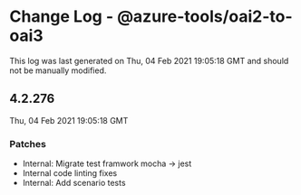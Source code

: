 # Change Log - @azure-tools/oai2-to-oai3

This log was last generated on Thu, 04 Feb 2021 19:05:18 GMT and should not be manually modified.

## 4.2.276
Thu, 04 Feb 2021 19:05:18 GMT

### Patches

- Internal: Migrate test framwork mocha -> jest
- Internal code linting fixes
- Internal: Add scenario tests

